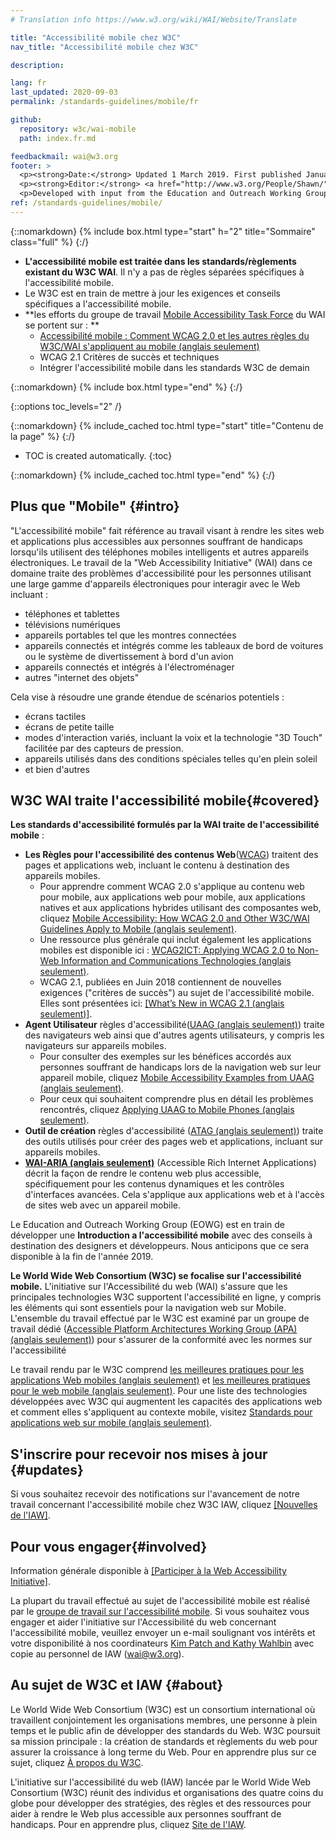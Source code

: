 ```yaml
---
# Translation info https://www.w3.org/wiki/WAI/Website/Translate

title: "Accessibilité mobile chez W3C"
nav_title: "Accessibilité mobile chez W3C"

description:

lang: fr
last_updated: 2020-09-03
permalink: /standards-guidelines/mobile/fr

github:
  repository: w3c/wai-mobile
  path: index.fr.md

feedbackmail: wai@w3.org
footer: >
  <p><strong>Date:</strong> Updated 1 March 2019. First published January 2008.</p>
  <p><strong>Editor:</strong> <a href="http://www.w3.org/People/Shawn/">Shawn Lawton Henry</a>. Translator: Alexander Akel.</p>
  <p>Developed with input from the Education and Outreach Working Group (<a href="http://www.w3.org/WAI/EO/">EOWG</a>).</p>
ref: /standards-guidelines/mobile/
---
```


{::nomarkdown}
{% include box.html type="start" h="2" title="Sommaire" class="full" %}
{:/}

-   **L'accessibilité mobile est traitée dans les standards/règlements existant du W3C WAI**. Il n'y a pas de règles séparées spécifiques à l'accessibilité mobile.
-   Le W3C est en train de mettre à jour les exigences et conseils spécifiques a l'accessibilité mobile.
-   **les efforts du groupe de travail [Mobile Accessibility Task Force](https://www.w3.org/WAI/GL/mobile-a11y-tf/) du WAI se portent sur : **
    -   [Accessibilité mobile : Comment WCAG 2.0 et les autres règles du W3C/WAI s'appliquent au mobile (anglais seulement)](http://www.w3.org/TR/mobile-accessibility-mapping/)
    -   WCAG 2.1 Critères de succès et techniques
    -   Intégrer l'accessibilité mobile dans les standards W3C de demain

{::nomarkdown}
{% include box.html type="end" %}
{:/}


{::options toc_levels="2" /}

{::nomarkdown}
{% include_cached toc.html type="start" title="Contenu de la page" %}
{:/}

-   TOC is created automatically.
{:toc}

{::nomarkdown}
{% include_cached toc.html type="end" %}
{:/}

## Plus que "Mobile" {#intro}

"L'accessibilité mobile" fait référence au travail visant à rendre les sites web et applications plus accessibles aux personnes souffrant de handicaps lorsqu'ils utilisent des téléphones mobiles intelligents et autres appareils électroniques. Le travail de la "Web Accessibility Initiative" (WAI) dans ce domaine traite des problèmes d'accessibilité pour les personnes utilisant une large gamme d'appareils électroniques pour interagir avec le Web incluant :

-   téléphones et tablettes
-   télévisions numériques
-   appareils portables tel que les montres connectées
-   appareils connectés et intégrés comme les tableaux de bord de voitures ou le système de divertissement à bord d'un avion
-   appareils connectés et intégrés à l'électroménager
-   autres "internet des objets"

Cela vise à résoudre une grande étendue de scénarios potentiels :

-   écrans tactiles
-   écrans de petite taille
-   modes d'interaction variés, incluant la voix et la technologie "3D Touch" facilitée par
    des capteurs de pression.
-   appareils utilisés dans des conditions spéciales telles qu'en plein soleil
-   et bien d'autres

## W3C WAI traite l'accessibilité mobile{#covered}

**Les standards d'accessibilité formulés par la WAI traite de l'accessibilité mobile** :

-   **Les Règles pour l'accessibilité des contenus Web**([WCAG](/standards-guidelines/wcag/)) traitent des pages et applications web, incluant le contenu à destination des appareils mobiles.
    -   Pour apprendre comment WCAG 2.0 s'applique au contenu web pour mobile, aux applications web pour mobile, aux applications natives et aux applications hybrides utilisant des composantes web, cliquez [Mobile Accessibility: How WCAG 2.0 and Other W3C/WAI Guidelines Apply to Mobile (anglais seulement)](http://www.w3.org/TR/mobile-accessibility-mapping/).
    -   Une ressource plus générale qui inclut également les applications mobiles est disponible ici : [WCAG2ICT: Applying WCAG 2.0 to Non-Web Information and Communications Technologies (anglais seulement)](http://www.w3.org/TR/wcag2ict/).
    -   WCAG 2.1, publiées en Juin 2018 contiennent de nouvelles exigences ("critères de succès") au sujet de l'accessibilité mobile.  Elles sont présentées ici: [[What’s New in WCAG 2.1 (anglais seulement)]](/standards-guidelines/wcag/new-in-21/).
-   **Agent Utilisateur** règles d'accessibilité([UAAG (anglais seulement)](/standards-guidelines/uaag/)) traite des navigateurs web ainsi que d'autres agents utilisateurs, y compris les navigateurs sur appareils mobiles.
    -   Pour consulter des exemples sur les bénéfices accordés aux personnes souffrant de handicaps lors de la navigation web sur leur appareil mobile, cliquez [Mobile Accessibility Examples from UAAG (anglais seulement)](http://www.w3.org/TR/IMPLEMENTING-UAAG20/mobile).
    -   Pour ceux qui souhaitent comprendre plus en détail les problèmes rencontrés, cliquez [Applying UAAG to Mobile Phones (anglais seulement)](http://www.w3.org/WAI/UA/work/wiki/Applying_UAAG_to_Mobile_Phones).
-   **Outil de création** règles d'accessibilité ([ATAG (anglais seulement)](/standards-guidelines/atag/)) traite des outils utilisés pour créer des pages web et applications, incluant sur appareils mobiles.
-   **[WAI-ARIA (anglais seulement)](/standards-guidelines/aria/)** (Accessible Rich Internet Applications) décrit la façon de rendre le contenu web plus accessible, spécifiquement pour les contenus dynamiques et les contrôles d'interfaces avancées. Cela s'applique aux applications web et à l'accès de sites web avec un appareil mobile.

Le Education and Outreach Working Group (EOWG) est en train de développer une **Introduction a l'accessibilité mobile** avec des conseils à destination des designers et développeurs. Nous anticipons que ce sera disponible à la fin de l'année 2019.

**Le World Wide Web Consortium (W3C) se focalise sur l'accessibilité mobile.** L'initiative sur l'Accessibilité du web (WAI) s'assure que les principales technologies W3C supportent l'accessibilité en ligne, y compris les éléments qui sont essentiels pour la navigation web sur Mobile. L'ensemble du travail effectué par le W3C est examiné par un groupe de travail dédié ([Accessible Platform Architectures Working Group (APA) (anglais seulement)](https://www.w3.org/WAI/APA/)) pour s'assurer de la conformité avec les normes sur l'accessibilité 

Le travail rendu par le W3C comprend [les meilleures pratiques pour les applications Web mobiles (anglais seulement)](http://www.w3.org/TR/mwabp/) et [les meilleures pratiques pour le web mobile (anglais seulement)](http://www.w3.org/TR/mobile-bp/). Pour une liste des technologies développées avec W3C qui augmentent les capacités des applications web et comment elles s'appliquent au contexte mobile, visitez [Standards pour applications web sur mobile (anglais seulement)](http://www.w3.org/Mobile/mobile-web-app-state/).

## S'inscrire pour recevoir nos mises à jour {#updates}

Si vous souhaitez recevoir des notifications sur l'avancement de notre travail concernant l'accessibilité mobile chez W3C IAW, cliquez [[Nouvelles de l'IAW]](/news/subscribe/). 

## Pour vous engager{#involved}

Information générale disponible à [[Participer à la Web Accessibility Initiative]](/about/participating/).

La plupart du travail effectué au sujet de l'accessibilité mobile est réalisé par le [groupe de travail sur l'accessibilité mobile](https://www.w3.org/WAI/GL/mobile-a11y-tf/). Si vous souhaitez vous engager et aider l'initiative sur l'Accessibilité du web concernant l'accessibilité mobile, veuillez envoyer un e-mail soulignant vos intérêts et votre disponibilité à nos coordinateurs [Kim Patch and Kathy Wahlbin](mailto:kathy@interactiveaccessibility.com,Kim@redstartsystems.com?cc=wai@w3.org,shadi@w3.org&subject=Mobile%20Accessibility%20Task%20Force%20Enquiry) avec copie au personnel de IAW (wai@w3.org).

## Au sujet de W3C et IAW {#about}

Le World Wide Web Consortium (W3C) est un consortium international où travaillent conjointement les organisations membres, une personne à plein temps et le public afin de développer des standards du Web. W3C poursuit sa mission principale : la création de standards et règlements du web pour assurer la croissance à long terme du Web. Pour en apprendre plus sur ce sujet, cliquez [À propos du W3C](http://www.w3.org/Consortium/).

L'initiative sur l'accessibilité du web (IAW) lancée par le World Wide Web Consortium (W3C) réunit des individus et organisations des quatre coins du globe pour développer des stratégies, des règles et des ressources pour aider à rendre le Web plus accessible aux personnes souffrant de handicaps. Pour en apprendre plus, cliquez [Site de l'IAW](http://www.w3.org/WAI/).
